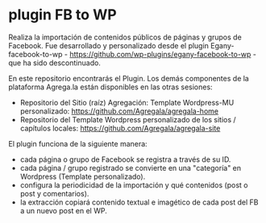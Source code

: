 # plugin FB to WP

Realiza la importación de contenidos públicos de páginas y grupos de Facebook. Fue desarrollado y personalizado desde el plugin Egany-facebook-to-wp - https://github.com/wp-plugins/egany-facebook-to-wp - que ha sido descontinuado.

En este repositorio encontrarás el Plugin. Los demás componentes de la plataforma Agrega.la están disponibles en las otras sesiones:
* Repositorio del Sitio (raíz) Agregación: Template Wordpress-MU personalizado: https://github.com/Agregala/agregala-home
* Repositorio del Template Wordpress personalizado de los sitios / capítulos locales: https://github.com/Agregala/agregala-site

El plugin funciona de la siguiente manera:
* cada página o grupo de Facebook se registra a través de su ID.
* cada página / grupo registrado se convierte en una "categoría" en Wordpress (Template personalizado).
* configura la periodicidad de la importación y qué contenidos (post o post y comentarios).
* la extracción copiará contenido textual e imagético de cada post del FB a un nuevo post en el WP.
